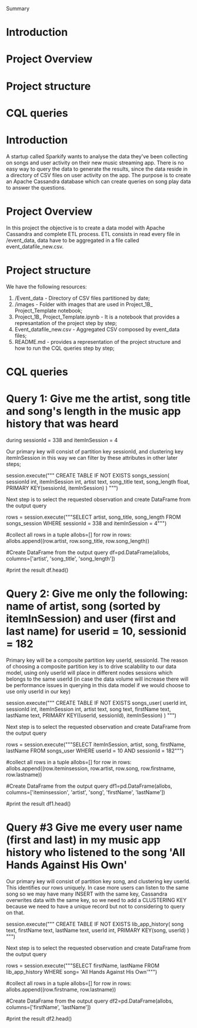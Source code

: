 Summary

# Introduction
# Project Overview
# Project structure
# CQL queries


# Introduction

A startup called Sparkify wants to analyse the data they've been collecting on songs and user activity on their new music streaming app. There is no easy way to query the data to generate the results, since the data reside in a directory of CSV files on user activity on the app. The purpose is to create an Apache Cassandra database which can create queries on song play data to answer the questions.

# Project Overview

In this project the objective is to create a data model with Apache Cassandra and complete ETL process. ETL consists in read every file in /event_data, data have to be aggregated in a file called event_datafile_new.csv.


# Project structure

We have the following resources:

1. /Event_data - Directory of CSV files partitioned by date;
2. /images - Folder with images that are used in Project_1B_ Project_Template notebook;
3. Project_1B_ Project_Template.ipynb - It is a notebook that provides a represantation of the project step by step;
4. Event_datafile_new.csv - Aggregated CSV composed by event_data files;
5. README.md - provides a representation of the project structure and how to run the CQL queries step by step;


# CQL queries

# Query 1: Give me the artist, song title and song's length in the music app history that was heard

during sessionId = 338 and itemInSession = 4

Our primary key will consist of partition key sessionId, and clustering key itemInSession in this way we can filter by these attributes in other later steps;

session.execute("""
    CREATE TABLE IF NOT EXISTS songs_session(
          sessionId int, 
          itemInSession int, 
          artist text, 
          song_title text, 
          song_length float,
          PRIMARY KEY(sessionId, itemInSession)
          )
    """)


Next step is to select the requested observation and create DataFrame from the output query

rows = session.execute("""SELECT  artist, song_title, song_length FROM songs_session WHERE sessionId = 338 and itemInSession = 4""")

#collect all rows in a tuple
allobs=[]
for row in rows:
    allobs.append((row.artist, row.song_title, row.song_length))
    
#Create DataFrame from the output query
df=pd.DataFrame(allobs, columns=['artist', 'song_title', 'song_length'])

#print the result
df.head()


# Query 2: Give me only the following: name of artist, song (sorted by itemInSession) and user (first and last name) for userid = 10, sessionid = 182

Primary key will be a composite partition key userId, sessionId. The reason of choosing a composite partition key is to drive scalability to our data model, using only userId will place in different nodes sessions which belongs to the same userId (in case the data volume will increase there will be performance issues in querying in this data model if we would choose to use only userId in our key)


session.execute("""
     CREATE TABLE IF NOT EXISTS songs_user(
          userId int, 
          sessionId int, 
          itemInSession int, 
          artist text, 
          song text, 
          firstName text, 
          lastName text,
          PRIMARY KEY((userId, sessionId), itemInSession)
    )
""")


Next step is to select the requested observation and create DataFrame from the output query

rows = session.execute("""SELECT  itemInSession, artist, song, firstName, lastName FROM songs_user WHERE userId = 10 AND sessionId = 182""")

#collect all rows in a tuple
allobs=[]
for row in rows:
    allobs.append((row.iteminsession, row.artist, row.song, row.firstname, row.lastname))

#Create DataFrame from the output query
df1=pd.DataFrame(allobs, columns=['iteminsession', 'artist', 'song', 'firstName', 'lastName'])

#print the result
df1.head()


# Query #3 Give me every user name (first and last) in my music app history who listened to the song 'All Hands Against His Own'

Our primary key will consist of partition key song, and clustering key userId. This identifies our rows uniquely. In case more users can listen to the same song so we may have many INSERT with the same key, Cassandra overwrites data with the same key, so we need to add a CLUSTERING KEY because we need to have a unique record but not to considering to query on that.


session.execute("""
        CREATE TABLE IF NOT EXISTS lib_app_history(
            song text, 
            firstName text, 
            lastName text,
            userId int, 
            PRIMARY KEY(song, userId) 
    )
""")

                  
Next step is to select the requested observation and create DataFrame from the output query


rows = session.execute("""SELECT firstName, lastName FROM lib_app_history WHERE song= 'All Hands Against His Own'""")

#collect all rows in a tuple
allobs=[]
for row in rows:
    allobs.append((row.firstname, row.lastname))
  
#Create DataFrame from the output query
df2=pd.DataFrame(allobs, columns=['firstName', 'lastName'])

#print the result
df2.head()